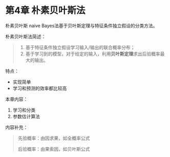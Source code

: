 # 第4章 朴素贝叶斯法

朴素贝叶斯 naive Bayes法基于贝叶斯定理与特征条件独立假设的分类方法。

朴素贝叶斯法简述：

> 1. 基于特征条件独立假设学习输入/输出的联合概率分布；
> 2. 基于学习到的模型，对于给定的输入，利用**贝叶斯定理**求出后验概率最大的输出。

特点：

- 实现简单
- 学习和预测的效率都比较高

本章内容：

1. 学习和分类
2. 参数估计算法

内容补充：

> 先验概率：由因求果，如全概率公式
>
> 后验概率：由果索因，如贝叶斯公式

